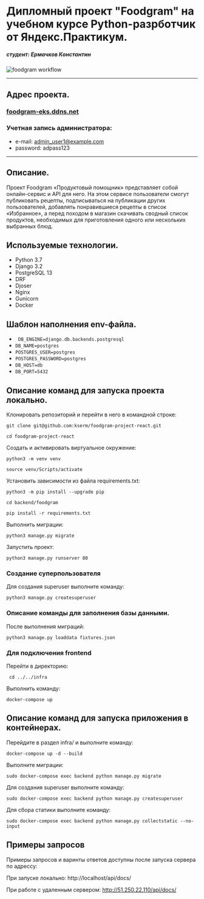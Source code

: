 # Дипломный проект "Foodgram" на учебном курсе Python-разрботчик от Яндекс.Практикум.
##### студент: Ермачков Константин
![foodgram workflow](https://github.com/kserm/foodgram-project-react/actions/workflows/foodgram_workflow.yml/badge.svg)
____________________________________________
## **Адрес проекта.**
### [foodgram-eks.ddns.net](http://foodgram-eks.ddns.net/)

### Учетная запись администратора:
- e-mail: admin_user1@example.com
- password: adpass123 

____________________________________________
## **Описание.**
Проект Foodgram «Продуктовый помощник» представляет собой онлайн-сервис и API для него. На этом сервисе пользователи смогут публиковать рецепты, подписываться на публикации других пользователей, добавлять понравившиеся рецепты в список «Избранное», а перед походом в магазин скачивать сводный список продуктов, необходимых для приготовления одного или нескольких выбранных блюд.

## **Используемые технологии.**
- Python 3.7
- Django 3.2
- PostgreSQL 13
- DRF
- Djoser
- Nginx
- Gunicorn
- Docker

## **Шаблон наполнения env-файла.**
- ``` DB_ENGINE=django.db.backends.postgresql```
- ```DB_NAME=postgres```
- ```POSTGRES_USER=postgres```
- ```POSTGRES_PASSWORD=postgres```
- ```DB_HOST=db```
- ```DB_PORT=5432```

## **Описание команд для запуска проекта локально.**
Клонировать репозиторий и перейти в него в командной строке:

```
git clone git@github.com:kserm/foodgram-project-react.git
```

```
cd foodgram-project-react
```

Cоздать и активировать виртуальное окружение:

```
python3 -m venv venv
```

```
source venv/Scripts/activate
```

Установить зависимости из файла requirements.txt:

```
python3 -m pip install --upgrade pip
```

```
cd backend/foodgram
```
```
pip install -r requirements.txt
```

Выполнить миграции:

```
python3 manage.py migrate
```

Запустить проект:

```
python3 manage.py runserver 80
```

### **Создание суперпользователя**
Для создания superuser выполните команду:
```
python3 manage.py createsuperuser
```
### **Описание команды для заполнения базы данными.**
После выполнения миграций:
```
python3 manage.py loaddata fixtures.json
```

### **Для подключения frontend**
Перейти в директорию:
```
 cd ../../infra
```
Выполнить команду:
```
docker-compose up
```

## **Описание команд для запуска приложения в контейнерах.**
Перейдите в раздел infra/ и выполните команду:
```
docker-compose up -d --build
```

Выполните миграции:
```
sudo docker-compose exec backend python manage.py migrate
```

Для создания superuser выполните команду:
```
sudo docker-compose exec backend python manage.py createsuperuser
```

Для сбора статики выполните команду:
```
sudo docker-compose exec backend python manage.py collectstatic --no-input
```

## **Примеры запросов**

Примеры запросов и варинты ответов доступны после запуска сервера по адрессу:

При запуске локально:
http://localhost/api/docs/

При работе с удаленным сервером:
http://51.250.22.110/api/docs/
